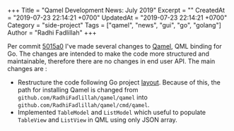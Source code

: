 +++
Title = "Qamel Development News: July 2019"
Excerpt = ""
CreatedAt = "2019-07-23 22:14:21 +0700"
UpdatedAt = "2019-07-23 22:14:21 +0700"
Category = "side-project"
Tags = ["qamel", "news", "gui", "go", "golang"]
Author = "Radhi Fadlillah"
+++

Per commit [5015a0](https://github.com/RadhiFadlillah/qamel/tree/5015a0b8c3fc1ab2dd824e2a001eb8ea56060223) I've made several changes to [Qamel](https://github.com/RadhiFadlillah/qamel), QML binding for Go. The changes are intended to make the code more structured and maintainable, therefore there are no changes in end user API. The main changes are :

- Restructure the code following Go project [layout](https://github.com/golang-standards/project-layout). Because of this, the path for installing Qamel is changed from `github.com/RadhiFadlillah/qamel/qamel` into `github.com/RadhiFadlillah/qamel/cmd/qamel`.
- Implemented `TableModel` and `ListModel` which useful to populate `TableView` and `ListView` in QML using only JSON array.
